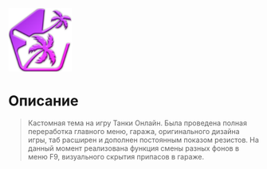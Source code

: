 <img src="https://github.com/Indifferental/Retrospective/blob/main/source/logo.png?raw=true" alt="logo" style="width: 128px;"/>

# Описание
> Кастомная тема на игру Танки Онлайн. Была проведена полная переработка главного меню, гаража, оригинального дизайна игры, таб расширен и дополнен постоянным показом резистов. На данный момент реализована функция смены разных фонов в меню F9, визуального скрытия припасов в гараже.

